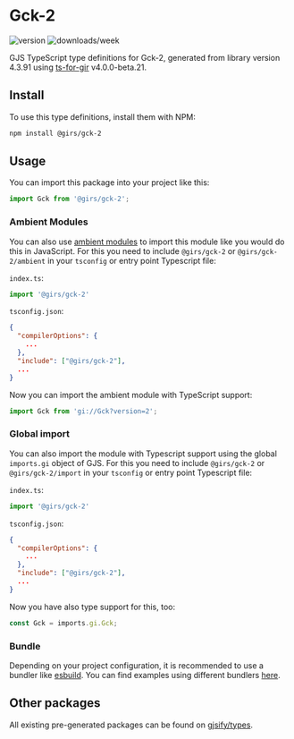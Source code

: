 
# Gck-2

![version](https://img.shields.io/npm/v/@girs/gck-2)
![downloads/week](https://img.shields.io/npm/dw/@girs/gck-2)


GJS TypeScript type definitions for Gck-2, generated from library version 4.3.91 using [ts-for-gir](https://github.com/gjsify/ts-for-gir) v4.0.0-beta.21.


## Install

To use this type definitions, install them with NPM:
```bash
npm install @girs/gck-2
```

## Usage

You can import this package into your project like this:
```ts
import Gck from '@girs/gck-2';
```

### Ambient Modules

You can also use [ambient modules](https://github.com/gjsify/ts-for-gir/tree/main/packages/cli#ambient-modules) to import this module like you would do this in JavaScript.
For this you need to include `@girs/gck-2` or `@girs/gck-2/ambient` in your `tsconfig` or entry point Typescript file:

`index.ts`:
```ts
import '@girs/gck-2'
```

`tsconfig.json`:
```json
{
  "compilerOptions": {
    ...
  },
  "include": ["@girs/gck-2"],
  ...
}
```

Now you can import the ambient module with TypeScript support: 

```ts
import Gck from 'gi://Gck?version=2';
```

### Global import

You can also import the module with Typescript support using the global `imports.gi` object of GJS.
For this you need to include `@girs/gck-2` or `@girs/gck-2/import` in your `tsconfig` or entry point Typescript file:

`index.ts`:
```ts
import '@girs/gck-2'
```

`tsconfig.json`:
```json
{
  "compilerOptions": {
    ...
  },
  "include": ["@girs/gck-2"],
  ...
}
```

Now you have also type support for this, too:

```ts
const Gck = imports.gi.Gck;
```

### Bundle

Depending on your project configuration, it is recommended to use a bundler like [esbuild](https://esbuild.github.io/). You can find examples using different bundlers [here](https://github.com/gjsify/ts-for-gir/tree/main/examples).

## Other packages

All existing pre-generated packages can be found on [gjsify/types](https://github.com/gjsify/types).

